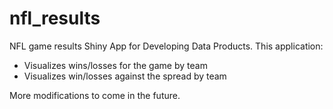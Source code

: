 nfl_results
===========

NFL game results Shiny App for Developing Data Products. This application:

- Visualizes wins/losses for the game by team
- Visualizes win/losses against the spread by team

More modifications to come in the future.
